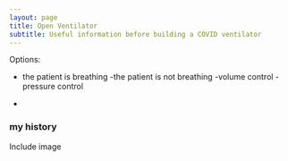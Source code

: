 ```yaml
---
layout: page
title: Open Ventilator
subtitle: Useful information before building a COVID ventilator
---
```


Options: 
- the patient is breathing
-the patient is not breathing
  -volume control
  -pressure control

- 

### my history
Include image 
